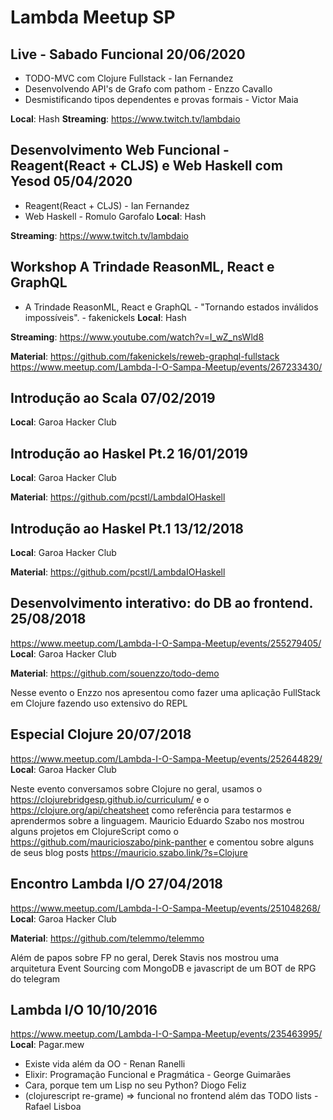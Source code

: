 # Lambda Meetup SP

## Live - Sabado Funcional 20/06/2020
- TODO-MVC com Clojure Fullstack - Ian Fernandez
- Desenvolvendo API's de Grafo com pathom - Enzzo Cavallo
- Desmistificando tipos dependentes e provas formais - Victor Maia

**Local**: Hash 
**Streaming**: https://www.twitch.tv/lambdaio

## Desenvolvimento Web Funcional - Reagent(React + CLJS) e Web Haskell com Yesod 05/04/2020
- Reagent(React + CLJS) - Ian Fernandez
- Web Haskell - Romulo Garofalo
**Local**: Hash 

**Streaming**: https://www.twitch.tv/lambdaio

## Workshop A Trindade ReasonML, React e GraphQL
- A Trindade ReasonML, React e GraphQL - "Tornando estados inválidos impossíveis". - fakenickels
**Local**: Hash 

**Streaming**: https://www.youtube.com/watch?v=I_wZ_nsWld8

**Material**: https://github.com/fakenickels/reweb-graphql-fullstack
https://www.meetup.com/Lambda-I-O-Sampa-Meetup/events/267233430/

## Introdução ao Scala 07/02/2019
**Local**: Garoa Hacker Club

## Introdução ao Haskel Pt.2 16/01/2019
**Local**: Garoa Hacker Club

**Material**: https://github.com/pcstl/LambdaIOHaskell

## Introdução ao Haskel Pt.1 13/12/2018
**Local**: Garoa Hacker Club

**Material**: https://github.com/pcstl/LambdaIOHaskell

## Desenvolvimento interativo: do DB ao frontend. 25/08/2018
https://www.meetup.com/Lambda-I-O-Sampa-Meetup/events/255279405/
**Local**: Garoa Hacker Club

**Material**: https://github.com/souenzzo/todo-demo

Nesse evento o Enzzo nos apresentou como fazer uma aplicação FullStack em Clojure fazendo uso extensivo do REPL

## Especial Clojure 20/07/2018
https://www.meetup.com/Lambda-I-O-Sampa-Meetup/events/252644829/
**Local**: Garoa Hacker Club

Neste evento conversamos sobre Clojure no geral, usamos o https://clojurebridgesp.github.io/curriculum/ e o https://clojure.org/api/cheatsheet como referência para testarmos e aprendermos sobre a linguagem.
Mauricio Eduardo Szabo nos mostrou alguns projetos em ClojureScript como o https://github.com/mauricioszabo/pink-panther e comentou sobre alguns de seus blog posts https://mauricio.szabo.link/?s=Clojure

## Encontro Lambda I/O 27/04/2018
https://www.meetup.com/Lambda-I-O-Sampa-Meetup/events/251048268/
**Local**: Garoa Hacker Club

**Material**: https://github.com/telemmo/telemmo

Além de papos sobre FP no geral, Derek Stavis nos mostrou uma arquitetura Event Sourcing com MongoDB e javascript de um BOT de RPG do telegram

## Lambda I/O 10/10/2016
https://www.meetup.com/Lambda-I-O-Sampa-Meetup/events/235463995/
**Local**: Pagar.mew

- Existe vida além da OO - Renan Ranelli
- Elixir: Programação Funcional e Pragmática - George Guimarães
- Cara, porque tem um Lisp no seu Python? Diogo Feliz 
- (clojurescript re-grame) => funcional no frontend além das TODO lists - Rafael Lisboa

